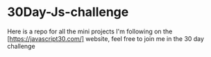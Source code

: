 # 30Day-Js-challenge

Here is a repo for all the mini projects I'm following on the [https://javascript30.com/] website, feel free to join me in the 30 day challenge 
